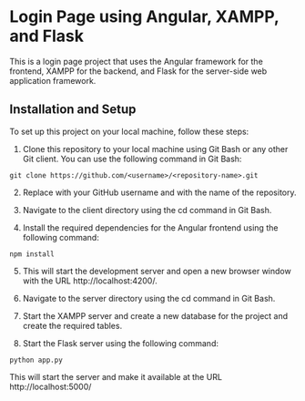 # Login Page using Angular, XAMPP, and Flask
This is a login page project that uses the Angular framework for the frontend, XAMPP for the backend, and Flask for the server-side web application framework.

## Installation and Setup
To set up this project on your local machine, follow these steps:

1. Clone this repository to your local machine using Git Bash or any other Git client. You can use the following command in Git Bash:
```
git clone https://github.com/<username>/<repository-name>.git
```
2. Replace <username> with your GitHub username and <repository-name> with the name of the repository.

3. Navigate to the client directory using the cd command in Git Bash.

4. Install the required dependencies for the Angular frontend using the following command:
```
npm install
```
5. This will start the development server and open a new browser window with the URL http://localhost:4200/.

6. Navigate to the server directory using the cd command in Git Bash.

7. Start the XAMPP server and create a new database for the project and create the required tables.

8. Start the Flask server using the following command:
```
python app.py
```
This will start the server and make it available at the URL http://localhost:5000/
